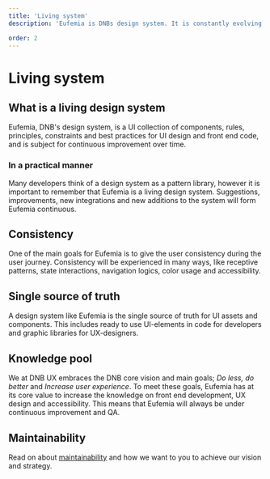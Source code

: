 ```yaml
---
title: 'Living system'
description: 'Eufemia is DNBs design system. It is constantly evolving and improving and is our single source of truth for UI design and front end code.'

order: 2
---
```


# Living system

## What is a living design system

Eufemia, DNB's design system, is a UI collection of components, rules, principles, constraints and best practices for UI design and front end code, and is subject for continuous improvement over time.

### In a practical manner

Many developers think of a design system as a pattern library, however it is important to remember that Eufemia is a living design system. Suggestions, improvements, new integrations and new additions to the system will form Eufemia continuous.

## Consistency

One of the main goals for Eufemia is to give the user consistency during the user journey.
Consistency will be experienced in many ways, like receptive patterns, state interactions, navigation logics, color usage and accessibility.

## Single source of truth

A design system like Eufemia is the single source of truth for UI assets and components. This includes ready to use UI-elements in code for developers and graphic libraries for UX-designers.

## Knowledge pool

We at DNB UX embraces the DNB core vision and main goals; _Do less, do better_ and _Increase user experience_. To meet these goals, Eufemia has at its core value to increase the knowledge on front end development, UX design and accessibility. This means that Eufemia will always be under continuous improvement and QA.

## Maintainability

Read on about [maintainability](/uilib/getting-started/maintainability) and how we want to you to achieve our vision and strategy.
